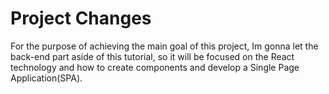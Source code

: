 # Project Changes

For the purpose of achieving the main goal of this project, Im gonna let the back-end part aside of this tutorial, so it will be focused on the React technology and how to create components and develop a Single Page Application(SPA).
